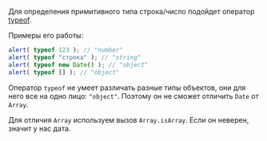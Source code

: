 Для определения примитивного типа строка/число подойдет оператор [typeof](info:types-intro#type-typeof).

Примеры его работы:

```js run
alert( typeof 123 ); // "number"
alert( typeof "строка" ); // "string"
alert( typeof new Date() ); // "object"
alert( typeof [] ); // "object"
```

Оператор `typeof` не умеет различать разные типы объектов, они для него все на одно лицо: `"object"`. Поэтому он не сможет отличить `Date` от `Array`.

Для отличия `Array` используем вызов `Array.isArray`. Если он неверен, значит у нас дата.